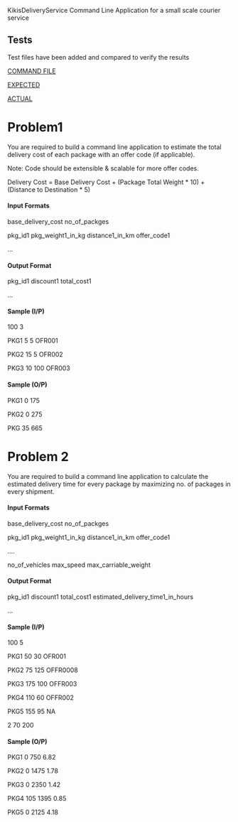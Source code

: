 KikisDeliveryService
Command Line Application for a small scale courier service

## Tests

Test files have been added and compared to verify the results

[COMMAND FILE](src/test/resources/test_kiki_delivery_service.txt)

[EXPECTED](src/test/resources/test_kiki_delivery_service_expected_output.txt)

[ACTUAL](src/test/resources/test_kiki_delivery_service_actual_output.txt)

# Problem1 
You are required to build a command line application to estimate the total delivery cost of each package with an offer code (if applicable).

Note: Code should be extensible & scalable for more offer codes.

Delivery Cost = Base Delivery Cost + (Package Total Weight * 10) + (Distance to Destination * 5)

#### Input Formats

base_delivery_cost no_of_packges

pkg_id1 pkg_weight1_in_kg distance1_in_km offer_code1

...


#### Output Format

pkg_id1 discount1 total_cost1

...

#### Sample (I/P)

100 3

PKG1 5 5 OFR001

PKG2 15 5 OFR002

PKG3 10 100 OFR003


#### Sample (O/P)

PKG1 0 175

PKG2 0 275

PKG 35 665



# Problem 2
You are required to build a command line application to calculate the estimated delivery time for every package by maximizing no. of packages in every shipment.

#### Input Formats
base_delivery_cost no_of_packges

pkg_id1 pkg_weight1_in_kg distance1_in_km offer_code1

....


no_of_vehicles max_speed max_carriable_weight


#### Output Format
pkg_id1 discount1 total_cost1 estimated_delivery_time1_in_hours

...



#### Sample (I/P)

100 5

PKG1 50 30 OFR001

PKG2 75 125 OFFR0008

PKG3 175 100 OFFR003

PKG4 110 60 OFFR002

PKG5 155 95 NA

2 70 200

#### Sample (O/P)

PKG1 0 750 6.82

PKG2 0 1475 1.78

PKG3 0 2350 1.42

PKG4 105 1395 0.85

PKG5 0 2125 4.18


